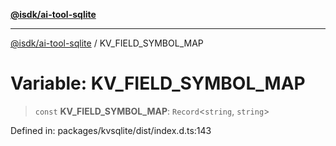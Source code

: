 [**@isdk/ai-tool-sqlite**](../README.md)

***

[@isdk/ai-tool-sqlite](../globals.md) / KV\_FIELD\_SYMBOL\_MAP

# Variable: KV\_FIELD\_SYMBOL\_MAP

> `const` **KV\_FIELD\_SYMBOL\_MAP**: `Record`\<`string`, `string`\>

Defined in: packages/kvsqlite/dist/index.d.ts:143
